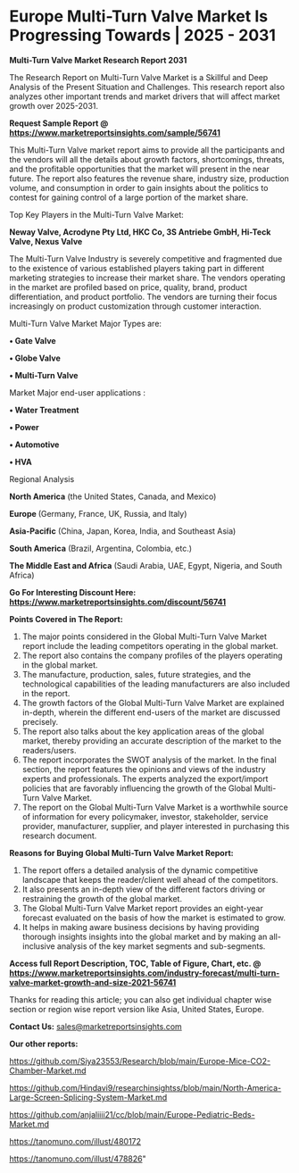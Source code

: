 # Europe Multi-Turn Valve Market Is Progressing Towards | 2025 - 2031

<strong>Multi-Turn Valve Market Research Report 2031</strong>

The Research Report on Multi-Turn Valve Market is a Skillful and Deep Analysis of the Present Situation and Challenges. This research report also analyzes other important trends and market drivers that will affect market growth over 2025-2031.

<strong>Request Sample Report @ <a href=https://www.marketreportsinsights.com/sample/56741>https://www.marketreportsinsights.com/sample/56741</a></strong>

This Multi-Turn Valve market report aims to provide all the participants and the vendors will all the details about growth factors, shortcomings, threats, and the profitable opportunities that the market will present in the near future. The report also features the revenue share, industry size, production volume, and consumption in order to gain insights about the politics to contest for gaining control of a large portion of the market share.

Top Key Players in the Multi-Turn Valve Market:

<strong>Neway Valve, Acrodyne Pty Ltd, HKC Co, 3S Antriebe GmbH, Hi-Teck Valve, Nexus Valve</strong>

The Multi-Turn Valve Industry is severely competitive and fragmented due to the existence of various established players taking part in different marketing strategies to increase their market share. The vendors operating in the market are profiled based on price, quality, brand, product differentiation, and product portfolio. The vendors are turning their focus increasingly on product customization through customer interaction.

Multi-Turn Valve Market Major Types are:

<strong>• Gate Valve

• Globe Valve

• Multi-Turn Valve</strong>

Market Major end-user applications :

<strong>• Water Treatment

• Power

• Automotive

• HVA</strong>

Regional Analysis

</u><strong><b>North America</b></strong> (the United States, Canada, and Mexico)

<strong><b>Europe </b></strong>(Germany, France, UK, Russia, and Italy)

<strong><b>Asia-Pacific</b></strong> (China, Japan, Korea, India, and Southeast Asia)

<strong><b>South America</b></strong> (Brazil, Argentina, Colombia, etc.)

<strong><b>The Middle East and Africa</b></strong> (Saudi Arabia, UAE, Egypt, Nigeria, and South Africa)

<strong>Go For Interesting Discount Here: <a href=https://www.marketreportsinsights.com/discount/56741>https://www.marketreportsinsights.com/discount/56741</a></strong>

<strong>Points Covered in The Report:</strong>
<ol>
  <li>The major points considered in the Global Multi-Turn Valve Market report include the leading competitors operating in the global market.</li>
  <li>The report also contains the company profiles of the players operating in the global market.</li>
  <li>The manufacture, production, sales, future strategies, and the technological capabilities of the leading manufacturers are also included in the report.</li>
  <li>The growth factors of the Global Multi-Turn Valve Market are explained in-depth, wherein the different end-users of the market are discussed precisely.</li>
  <li>The report also talks about the key application areas of the global market, thereby providing an accurate description of the market to the readers/users.</li>
  <li>The report incorporates the SWOT analysis of the market. In the final section, the report features the opinions and views of the industry experts and professionals. The experts analyzed the export/import policies that are favorably influencing the growth of the Global Multi-Turn Valve Market.</li>
  <li>The report on the Global Multi-Turn Valve Market is a worthwhile source of information for every policymaker, investor, stakeholder, service provider, manufacturer, supplier, and player interested in purchasing this research document.</li>
</ol>
<strong>Reasons for Buying Global Multi-Turn Valve Market Report:</strong>

<ol>
  <li>The report offers a detailed analysis of the dynamic competitive landscape that keeps the reader/client well ahead of the competitors.</li>
  <li>It also presents an in-depth view of the different factors driving or restraining the growth of the global market.</li>
  <li>The Global Multi-Turn Valve Market report provides an eight-year forecast evaluated on the basis of how the market is estimated to grow.</li>
  <li>It helps in making aware business decisions by having providing thorough insights insights into the global market and by making an all-inclusive analysis of the key market segments and sub-segments.</li>
</ol>
<strong>Access full Report Description, TOC, Table of Figure, Chart, etc. @ <a href=https://www.marketreportsinsights.com/industry-forecast/multi-turn-valve-market-growth-and-size-2021-56741>https://www.marketreportsinsights.com/industry-forecast/multi-turn-valve-market-growth-and-size-2021-56741</a></strong>


Thanks for reading this article; you can also get individual chapter wise section or region wise report version like Asia, United States, Europe.

<strong>Contact Us:</strong>
sales@marketreportsinsights.com

<strong>Our other reports:</strong>

<a href=https://github.com/Siya23553/Research/blob/main/Europe-Mice-CO2-Chamber-Market.md>https://github.com/Siya23553/Research/blob/main/Europe-Mice-CO2-Chamber-Market.md</a>

<a href=https://github.com/Hindavi9/researchinsightss/blob/main/North-America-Large-Screen-Splicing-System-Market.md>https://github.com/Hindavi9/researchinsightss/blob/main/North-America-Large-Screen-Splicing-System-Market.md</a>

<a href=https://github.com/anjaliiii21/cc/blob/main/Europe-Pediatric-Beds-Market.md>https://github.com/anjaliiii21/cc/blob/main/Europe-Pediatric-Beds-Market.md</a>

<a href=https://tanomuno.com/illust/480172>https://tanomuno.com/illust/480172</a>

<a href=https://tanomuno.com/illust/478826>https://tanomuno.com/illust/478826</a>"
